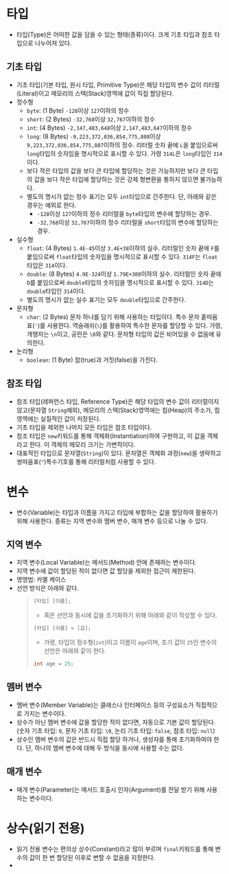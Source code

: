 # 타입
- 타입(Type)은 어떠한 값을 담을 수 있는 형태(종류)이다. 크게 기초 타입과 참조 타입으로 나누어져 있다.

## 기초 타입
- 기초 타입(기본 타입, 원시 타입, Primitive Type)은 해당 타입의 변수 값이 리터럴(Literal)이고 메모리의 스택(Stack)영역에 값이 직접 할당된다.
- 정수형
  - `byte`: (1 Byte) `-128`이상 `127`이하의 정수
  - `short`: (2 Bytes) `-32,768`이상 `32,767`이하의 정수
  - `int`: (4 Bytes) `-2,147,483,648`이상 `2,147,483,647`이하의 정수
  - `long`: (8 Bytes) `-9,223,372,036,854,775,808`이상 `9,223,372,036,854,775,807`이하의 정수. 리터럴 숫자 끝에 `L`을 붙임으로써 `long`타입의 숫자임을 명시적으로 표시할 수 있다. 가령 `314L`은 `long`타입인 `314`이다.
  - 보다 작은 타입의 값을 보다 큰 타입에 할당하는 것은 가능하지만 보다 큰 타입의 값을 보다 작은 타입에 할당하는 것은 강제 형변환을 통하지 않으면 불가능하다.
  - 별도의 명시가 없는 정수 표기는 모두 `int`타입으로 간주한다. 단, 아래와 같은 경우는 예외로 한다.
    - `-128`이상 `127`이하의 정수 리터럴을 `byte`타입의 변수에 할당하는 경우.
    - `-32,768`이상 `32,767`이하의 정수 리터럴을 `short`타입의 변수에 할당하는 경우.
- 실수형
  - `float`: (4 Bytes) `1.4E-45`이상 `3.4E+38`이하의 실수. 리터럴인 숫자 끝에 `F`를 붙임으로써 `float`타입의 숫자임을 명시적으로 표시할 수 있다. `314F`는 `float`타입은 `314`이다.
  - `double`: (8 Bytes) `4.9E-324`이상 `1.79E+308`이하의 실수. 리터럴인 숫자 끝에 `D`를 붙임으로써 `double`타입의 숫자임을 명시적으로 표시할 수 있다. `314D`는 `double`타입인 `314`이다.
  - 별도의 명시가 없는 실수 표기는 모두 `double`타입으로 간주한다.
- 문자형
  - `char`: (2 Bytes) 문자 하나를 담기 위해 사용하는 타입이다. 특수 문자 홑따옴표(`'`)를 사용한다. 역슬래쉬(`\`)를 활용하여 특수한 문자를 할당할 수 있다. 가령, 개행자는 `\n`이고, 공란은 `\0`와 같다. 문자형 타입의 값은 비어있을 수 없음에 유의한다.
- 논리형
  - `boolean`: (1 Byte) 참(true)과 거짓(false)을 가진다.

## 참조 타입
- 참조 타입(레퍼런스 타입, Reference Type)은 해당 타입의 변수 값이 리터럴이지 않고(문자열 `String`예외), 메모리의 스택(Stack)영역에는 힙(Heap)의 주소가, 힙 영역에는 실질적인 값이 저장된다.
- 기초 타입을 제외한 나머지 모든 타입은 참조 타입이다.
- 참조 타입은 `new`키워드를 통해 객체화(Instantiation)하여 구현하고, 이 값을 객체라고 한다. 이 객체의 메모리 크기는 가변적이다.
- 대표적인 타입으로 문자열(`String`)이 있다. 문자열은 객체화 과정(`new`)을 생략하고 쌍따옴표(`"`)특수기호를 통해 리터럴처럼 사용할 수 있다.

# 변수
- 변수(Variable)는 타입과 이름을 가지고 타입에 부합하는 값을 할당하여 활용하기 위해 사용한다. 종류는 지역 변수와 멤버 변수, 매개 변수 등으로 나눌 수 있다.

## 지역 변수
- 지역 변수(Local Variable)는 메서드(Method) 안에 존재하는 변수이다.
- 지역 변수에 값이 할당된 적이 없다면 값 할당을 제외한 접근이 제한된다.
- 명명법: 카멜 케이스
- 선언 방식은 아래와 같다.
  >```java
  > [타입] [이름]; 
  >```
  > - 혹은 선언과 동시에 값을 초기화하기 위해 아래와 같이 작성할 수 있다.
  >```java
  > [타입] [이름] = [값]; 
  >```
  > - 가령, 타입이 정수형(`int`)이고 이름이 `age`이며, 초기 값이 `25`인 변수의 선언은 아래와 같이 한다.
  >```java
  > int age = 25; 
  >```

## 멤버 변수
- 멤버 변수(Member Variable)는 클래스나 인터페이스 등의 구성요소가 직접적으로 가지는 변수이다.
- 상수가 아닌 멤버 변수에 값을 할당한 적이 없다면, 자동으로 기본 값이 할당된다.(숫자 기초 타입: `0`, 문자 기초 타입: `\0`, 논리 기초 타입: `false`, 참조 타입: `null`)
- 상수인 멤버 변수의 값은 반드시 직접 할당 하거나, 생성자를 통해 초기화하여야 한다. 단, 하나의 멤버 변수에 대해 두 방식을 동시에 사용할 수는 없다. 

## 매개 변수
- 매개 변수(Parameter)는 메서드 호출시 인자(Argument)를 전달 받기 위해 사용하는 변수이다.

# 상수(읽기 전용)
- 읽기 전용 변수는 편의상 상수(Constant)라고 많이 부르며 `final`키워드를 통해 변수의 값이 한 번 할당된 이후로 변할 수 없음을 지정한다.
- 
